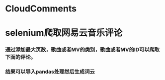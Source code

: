 # CloudComments
# selenium爬取网易云音乐评论
### 通过添加最大页数，歌曲或者MV的类别，歌曲或者MV的ID可以爬取下面的评论。
### 结果可以导入pandas处理然后生成词云

